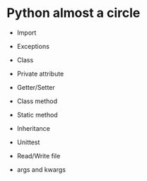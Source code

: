 # Python almost a circle

* Import
* Exceptions
* Class
* Private attribute
* Getter/Setter
* Class method
* Static method
* Inheritance
* Unittest
* Read/Write file

* args and kwargs
